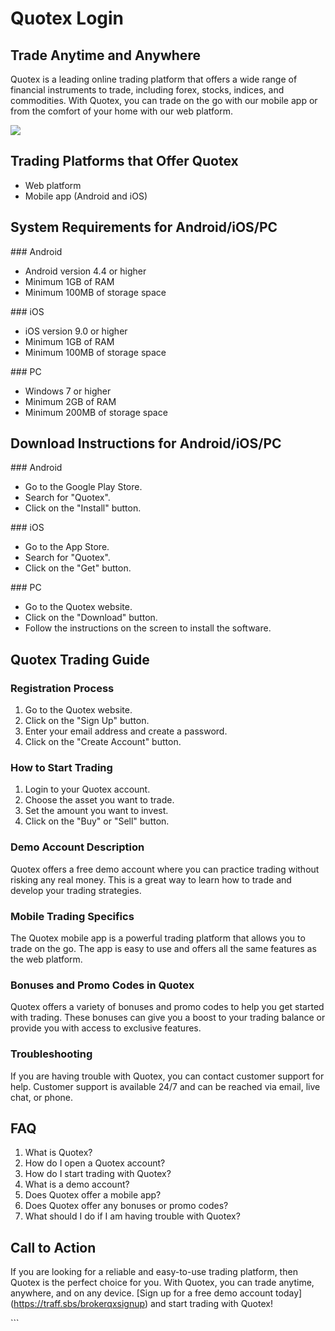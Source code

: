 # Quotex Login

## Trade Anytime and Anywhere

Quotex is a leading online trading platform that offers a wide range of
financial instruments to trade, including forex, stocks, indices, and
commodities. With Quotex, you can trade on the go with our mobile app or
from the comfort of your home with our web platform.

[![](https://static.quotex.io/files/3_en/300_250.jpg)](https://traff.sbs/brokerqxlid)

## Trading Platforms that Offer Quotex

-   Web platform
-   Mobile app (Android and iOS)

## System Requirements for Android/iOS/PC

\### Android

-   Android version 4.4 or higher
-   Minimum 1GB of RAM
-   Minimum 100MB of storage space

\### iOS

-   iOS version 9.0 or higher
-   Minimum 1GB of RAM
-   Minimum 100MB of storage space

\### PC

-   Windows 7 or higher
-   Minimum 2GB of RAM
-   Minimum 200MB of storage space

## Download Instructions for Android/iOS/PC

\### Android

-   Go to the Google Play Store.
-   Search for "Quotex".
-   Click on the "Install" button.

\### iOS

-   Go to the App Store.
-   Search for "Quotex".
-   Click on the "Get" button.

\### PC

-   Go to the Quotex website.
-   Click on the "Download" button.
-   Follow the instructions on the screen to install the software.

## Quotex Trading Guide

### Registration Process

1.  Go to the Quotex website.
2.  Click on the "Sign Up" button.
3.  Enter your email address and create a password.
4.  Click on the "Create Account" button.

### How to Start Trading

1.  Login to your Quotex account.
2.  Choose the asset you want to trade.
3.  Set the amount you want to invest.
4.  Click on the "Buy" or "Sell" button.

### Demo Account Description

Quotex offers a free demo account where you can practice trading without
risking any real money. This is a great way to learn how to trade and
develop your trading strategies.

### Mobile Trading Specifics

The Quotex mobile app is a powerful trading platform that allows you to
trade on the go. The app is easy to use and offers all the same features
as the web platform.

### Bonuses and Promo Codes in Quotex

Quotex offers a variety of bonuses and promo codes to help you get
started with trading. These bonuses can give you a boost to your trading
balance or provide you with access to exclusive features.

### Troubleshooting

If you are having trouble with Quotex, you can contact customer support
for help. Customer support is available 24/7 and can be reached via
email, live chat, or phone.

## FAQ

1.  What is Quotex?
2.  How do I open a Quotex account?
3.  How do I start trading with Quotex?
4.  What is a demo account?
5.  Does Quotex offer a mobile app?
6.  Does Quotex offer any bonuses or promo codes?
7.  What should I do if I am having trouble with Quotex?

## Call to Action

If you are looking for a reliable and easy-to-use trading platform, then
Quotex is the perfect choice for you. With Quotex, you can trade
anytime, anywhere, and on any device. \[Sign up for a free demo account
today\](https://traff.sbs/brokerqxsignup) and start trading with Quotex!

\`\`\`

